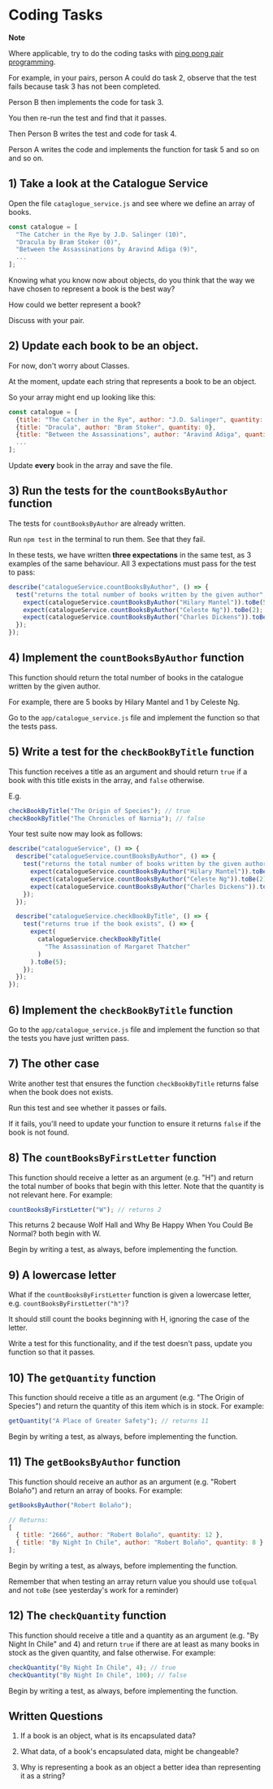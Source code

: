 # Coding Tasks

**Note**

Where applicable, try to do the coding tasks with [ping pong pair programming](http://wiki.c2.com/?PairProgrammingPingPongPattern).

For example, in your pairs, person A could do task 2, observe that the test fails because task 3 has not been completed.

Person B then implements the code for task 3.

You then re-run the test and find that it passes.

Then Person B writes the test and code for task 4.

Person A writes the code and implements the function for task 5 and so on and so on.

## 1) Take a look at the Catalogue Service

Open the file `cataglogue_service.js` and see where we define an array of books.

```javascript
const catalogue = [
  "The Catcher in the Rye by J.D. Salinger (10)",
  "Dracula by Bram Stoker (0)",
  "Between the Assassinations by Aravind Adiga (9)",
  ...
];
```

Knowing what you know now about objects, do you think that the way we have chosen to represent a book is the best way?

How could we better represent a book?

Discuss with your pair.

## 2) Update each book to be an object.

For now, don't worry about Classes.

At the moment, update each string that represents a book to be an object.

So your array might end up looking like this:

```javascript
const catalogue = [
  {title: "The Catcher in the Rye", author: "J.D. Salinger", quantity: 10},
  {title: "Dracula", author: "Bram Stoker", quantity: 0},
  {title: "Between the Assassinations", author: "Aravind Adiga", quantity: 9},
  ...
];
```

Update **every** book in the array and save the file.

## 3) Run the tests for the `countBooksByAuthor` function

The tests for `countBooksByAuthor` are already written.

Run `npm test` in the terminal to run them. See that they fail.

In these tests, we have written **three expectations** in the same test, as 3 examples of the same behaviour. All 3 expectations must pass for the test to pass:

```javascript
describe("catalogueService.countBooksByAuthor", () => {
  test("returns the total number of books written by the given author", () => {
    expect(catalogueService.countBooksByAuthor("Hilary Mantel")).toBe(5);
    expect(catalogueService.countBooksByAuthor("Celeste Ng")).toBe(2);
    expect(catalogueService.countBooksByAuthor("Charles Dickens")).toBe(3);
  });
});
```

## 4) Implement the `countBooksByAuthor` function

This function should return the total number of books in the catalogue written by the given author.

For example, there are 5 books by Hilary Mantel and 1 by Celeste Ng.

Go to the `app/catalogue_service.js` file and implement the function so that the tests pass.

## 5) Write a test for the `checkBookByTitle` function

This function receives a title as an argument and should return `true` if a book with this title exists in the array, and `false` otherwise.

E.g.

```javascript
checkBookByTitle("The Origin of Species"); // true
checkBookByTitle("The Chronicles of Narnia"); // false
```

Your test suite now may look as follows:

```javascript
describe("catalogueService", () => {
  describe("catalogueService.countBooksByAuthor", () => {
    test("returns the total number of books written by the given author", () => {
      expect(catalogueService.countBooksByAuthor("Hilary Mantel")).toBe(5);
      expect(catalogueService.countBooksByAuthor("Celeste Ng")).toBe(2);
      expect(catalogueService.countBooksByAuthor("Charles Dickens")).toBe(3);
    });
  });

  describe("catalogueService.checkBookByTitle", () => {
    test("returns true if the book exists", () => {
      expect(
        catalogueService.checkBookByTitle(
          "The Assassination of Margaret Thatcher"
        )
      ).toBe(5);
    });
  });
});
```

## 6) Implement the `checkBookByTitle` function

Go to the `app/catalogue_service.js` file and implement the function so that the tests you have just written pass.

## 7) The other case

Write another test that ensures the function `checkBookByTitle` returns false when the book does not exists.

Run this test and see whether it passes or fails.

If it fails, you'll need to update your function to ensure it returns `false` if the book is not found.

## 8) The `countBooksByFirstLetter` function

This function should receive a letter as an argument (e.g. "H") and return the total number of books that begin with this letter. Note that the quantity is not relevant here. For example:

```javascript
countBooksByFirstLetter("W"); // returns 2
```

This returns 2 because Wolf Hall and Why Be Happy When You Could Be Normal? both begin with W.

Begin by writing a test, as always, before implementing the function.

## 9) A lowercase letter

What if the `countBooksByFirstLetter` function is given a lowercase letter, e.g. `countBooksByFirstLetter("h")`?

It should still count the books beginning with H, ignoring the case of the letter.

Write a test for this functionality, and if the test doesn't pass, update you function so that it passes.

## 10) The `getQuantity` function

This function should receive a title as an argument (e.g. "The Origin of Species") and return the quantity of this item which is in stock. For example:

```javascript
getQuantity("A Place of Greater Safety"); // returns 11
```

Begin by writing a test, as always, before implementing the function.

## 11) The `getBooksByAuthor` function

This function should receive an author as an argument (e.g. "Robert Bolaño") and return an array of books. For example:

```javascript
getBooksByAuthor("Robert Bolaño");

// Returns:
[
  { title: "2666", author: "Robert Bolaño", quantity: 12 },
  { title: "By Night In Chile", author: "Robert Bolaño", quantity: 8 }
];
```

Begin by writing a test, as always, before implementing the function.

Remember that when testing an array return value you should use `toEqual` and not `toBe` (see yesterday's work for a reminder)

## 12) The `checkQuantity` function

This function should receive a title and a quantity as an argument (e.g. "By Night In Chile" and 4) and return `true` if there are at least as many books in stock as the given quantity, and false otherwise. For example:

```javascript
checkQuantity("By Night In Chile", 4); // true
checkQuantity("By Night In Chile", 100); // false
```

Begin by writing a test, as always, before implementing the function.

## Written Questions

1. If a book is an object, what is its encapsulated data?

2. What data, of a book's encapsulated data, might be changeable?

3. Why is representing a book as an object a better idea than representing it as a string?
